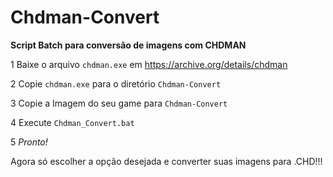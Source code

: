 # Chdman-Convert
 **Script Batch para conversão de imagens com CHDMAN**

1 Baixe o arquivo `chdman.exe` em https://archive.org/details/chdman

2 Copie `chdman.exe` para o diretório `Chdman-Convert`

3 Copie a Imagem do seu game para `Chdman-Convert`

4 Execute `Chdman_Convert.bat`

5 *Pronto!*

Agora só escolher a opção desejada e converter suas imagens para .CHD!!!
